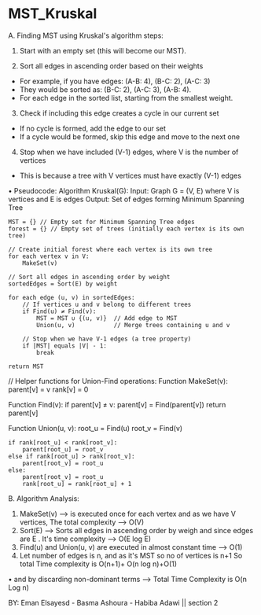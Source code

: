 # MST_Kruskal

A. Finding MST using Kruskal's algorithm steps:

1. Start with an empty set (this will become our MST).

2. Sort all edges in ascending order based on their weights
- For example, if you have edges: (A-B: 4), (B-C: 2), (A-C: 3)
- They would be sorted as: (B-C: 2), (A-C: 3), (A-B: 4).
- For each edge in the sorted list, starting from the smallest weight.

3. Check if including this edge creates a cycle in our current set
- If no cycle is formed, add the edge to our set
- If a cycle would be formed, skip this edge and move to the next one

4. Stop when we have included (V-1) edges, where V is the number of vertices
- This is because a tree with V vertices must have exactly (V-1) edges

• Pseudocode:
Algorithm Kruskal(G):
    Input: Graph G = (V, E) where V is vertices and E is edges
    Output: Set of edges forming Minimum Spanning Tree

    MST = {} // Empty set for Minimum Spanning Tree edges
    forest = {} // Empty set of trees (initially each vertex is its own tree)
    
    // Create initial forest where each vertex is its own tree
    for each vertex v in V:
        MakeSet(v)
    
    // Sort all edges in ascending order by weight
    sortedEdges = Sort(E) by weight
    
    for each edge (u, v) in sortedEdges:
        // If vertices u and v belong to different trees
        if Find(u) ≠ Find(v):
            MST = MST ∪ {(u, v)}  // Add edge to MST
            Union(u, v)           // Merge trees containing u and v
            
        // Stop when we have V-1 edges (a tree property)
        if |MST| equals |V| - 1:
            break
            
    return MST

// Helper functions for Union-Find operations:
Function MakeSet(v):
    parent[v] = v
    rank[v] = 0

Function Find(v):
    if parent[v] ≠ v:
        parent[v] = Find(parent[v])
    return parent[v]

Function Union(u, v):
    root_u = Find(u)
    root_v = Find(v)
    
    if rank[root_u] < rank[root_v]:
        parent[root_u] = root_v
    else if rank[root_u] > rank[root_v]:
        parent[root_v] = root_u
    else:
        parent[root_v] = root_u
        rank[root_u] = rank[root_u] + 1


B. Algorithm Analysis: 
1. MakeSet(v) --> is executed once for each vertex and as we have V vertices, The total complexity -->  O(V)
2. Sort(E) --> Sorts all edges in ascending order by weigh and since edges are E . It's time complexity --> O(E log E)
3. Find(u) and Union(u, v)   are executed in almost constant time --> O(1)
4. Let number of edges is n, and as it's MST so no of vertices is n+1 
So total Time complexity is  O(n+1)+ O(n log n)+O(1)

• and by discarding non-dominant terms --> Total Time Complexity is O(n Log n)

BY: Eman Elsayesd - Basma Ashoura - Habiba Adawi || section 2
